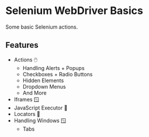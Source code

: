 # Selenium WebDriver Basics

Some basic Selenium actions.

## Features

- Actions 🖱️
  - Handling Alerts + Popups
  - Checkboxes + Radio Buttons
  - Hidden Elements
  - Dropdown Menus
  - And More
- Iframes 🪟
- JavaScript Executor 📜
- Locators 🎯
- Handling Windows 🪟
  - Tabs
